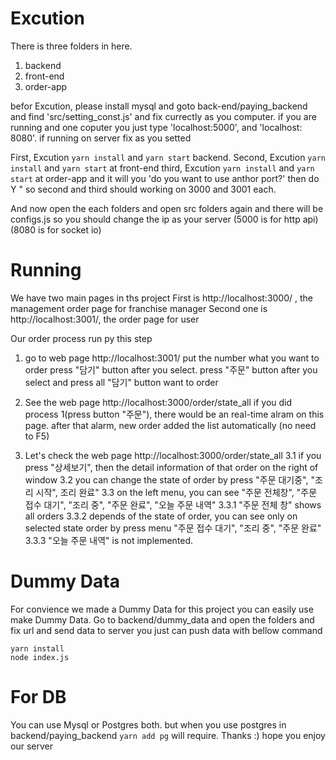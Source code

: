 # Excution
 There is three folders in here.
 1. backend
 2. front-end
 3. order-app

befor Excution, please install mysql and goto back-end/paying_backend and find 'src/setting_const.js' and fix currectly as you computer.
if you are running and one coputer you just type 'localhost:5000', and 'localhost: 8080'.
if running on server fix as you setted


First, Excution `yarn install` and `yarn start` backend.
Second, Excution `yarn install` and `yarn start` at front-end
third, Excution `yarn install` and `yarn start` at order-app and it will you 'do you want to use anthor port?' then do Y
" so second and third should working on 3000 and 3001 each.

And now open the each folders and open src folders again and there will be configs.js
so you should change the ip as your server (5000 is for http api) (8080 is for socket io)

# Running
We have two main pages in ths project
First is http://localhost:3000/ , the management order page for franchise manager
Second one is http://localhost:3001/,  the order page for user

Our order process run py this step
1. go to web page http://localhost:3001/ 
    put the number what you want to order
    press "담기" button after you select.
    press "주문" button after you select and press all "담기" button want to order

2. See the web page http://localhost:3000/order/state_all
    if you did process 1(press button "주문"), there would be an real-time alram on this page.
    after that alarm, new order added the list automatically (no need to F5)

3. Let's check the web page http://localhost:3000/order/state_all
    3.1 if you press "상세보기", then the detail information of that order on the right of window
    3.2 you can change the state of order by press "주문 대기중", "조리 시작", 조리 완료" 
    3.3 on the left menu, you can see "주문 전체창", "주문 접수 대기", "조리 중", "주문 완료", "오늘 주문 내역" 
    3.3.1 "주문 전체 창" shows all orders
    3.3.2 depends of the state of order, you can see only on selected state order by press menu "주문 접수 대기", "조리 중", "주문 완료"
    3.3.3 "오늘 주문 내역" is not implemented.


# Dummy Data

For convience we made a Dummy Data for this project you can easily use make Dummy Data. Go to backend/dummy_data and open the folders and fix url and send data to server
you just can push data with bellow command
```
yarn install
node index.js
```

# For DB
You can use Mysql or Postgres both. but when you use postgres in backend/paying_backend `yarn add pg` will require.
Thanks :) hope you enjoy our server

